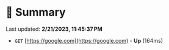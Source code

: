 # 📖 Summary
Last updated: **2/21/2023, 11:45:37 PM**

- `GET` [https://google.com](https://google.com) - **Up** (164ms)
